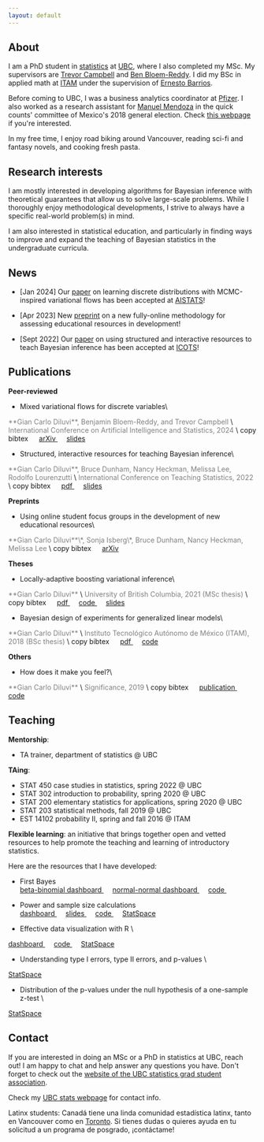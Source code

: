 ```yaml
---
layout: default
---
```


## About


I am a PhD student in [statistics](https://www.stat.ubc.ca/)
at [UBC](https://www.ubc.ca/), where I also completed my MSc.
My supervisors are [Trevor Campbell](https://trevorcampbell.me/)
and [Ben Bloem-Reddy](https://www.stat.ubc.ca/~benbr/).
I did my BSc in applied math at [ITAM](https://www.itam.mx/en)
under the supervision of
[Ernesto Barrios](https://faculty.itam.mx/facultad/102320-ernesto-juvenal-barrios-zamudio).

Before coming to UBC, I was a business analytics coordinator
at [Pfizer](https://www.pfizer.com/).
I also worked as a research assistant for
[Manuel Mendoza](https://facultad.itam.mx/en/facultad/15063-manuel-mendoza-ramirez)
in the quick counts' committee of Mexico's 2018 general election.
Check [this webpage](./quickcounts) if you're interested.

In my free time, I enjoy road biking around Vancouver,
reading sci-fi and fantasy novels,
and cooking fresh pasta.


## Research interests

I am mostly interested in developing algorithms for Bayesian inference
with theoretical guarantees that allow us to solve large-scale problems.
While I thoroughly enjoy methodological developments,
I strive to always have a specific real-world problem(s) in mind.

I am also interested in statistical education,
and particularly in finding ways to improve and expand
the teaching of Bayesian statistics in the undergraduate curricula.

## News

- [Jan 2024] Our [paper](https://arxiv.org/abs/2308.15613) 
on learning discrete distributions with MCMC-inspired 
variational flows has been accepted at [AISTATS](https://virtual.aistats.org/)!


- [Apr 2023] New [preprint](https://arxiv.org/abs/2304.00149) 
on a new fully-online methodology for assessing educational
resources in development!

- [Sept 2022] Our 
[paper](https://iase-web.org/icots/11/proceedings/pdfs/ICOTS11_309_DILUVI.pdf?1669865554) 
on using structured and interactive resources to
teach Bayesian inference has been accepted at [ICOTS](https://icots.info/11/)!


## Publications

**Peer-reviewed**

- Mixed variational flows for discrete variables\
<span style="color:grey;">
  **Gian Carlo Diluvi**, Benjamin Bloem-Reddy, and Trevor Campbell
</span>\
<span style="color:grey;">
  International Conference on Artificial Intelligence and Statistics, 2024
</span>\
 <a onclick="setClipboard('
    @inproceedings{diluvi2024madmix,title={Mixed variational flows for discrete variables},author={\{Gian Carlo\} Diluvi and Trevor Campbell and Benjamin Bloem-Reddy},booktitle={International Conference on Artificial Intelligence and Statistics},year={2024}
    }
    ')">
  <i class="fas fa-copy" style="font-size:20px"></i> copy bibtex
</a> &emsp;
<a href="https://arxiv.org/abs/2308.15613">
  <i class="fas fa-external-link-alt" style="font-size:20px"></i> arXiv
</a>  &emsp;
<a href="./docs/madmix/index.html">
  <i class="fas fa-desktop" style="font-size:20px"></i> slides
</a>

- Structured, interactive resources for teaching Bayesian inference\
<span style="color:grey;">
  **Gian Carlo Diluvi**, Bruce Dunham, Nancy Heckman, Melissa Lee,
  Rodolfo Lourenzutti
</span>\
<span style="color:grey;">
  International Conference on Teaching Statistics, 2022
</span>\
 <a onclick="setClipboard('
    @inproceedings{diluvi2022icots,
      title={Structured, interactive resources for teaching {B}ayesian inference},
      author={\{Gian Carlo\} Diluvi and Bruce Dunham and Nancy Heckman and Melissa Lee and Rodolfo Lourenzutti},
      booktitle={International Conference on Teaching Statistics},
      year={2022}
    }
    ')">
  <i class="fas fa-copy" style="font-size:20px"></i> copy bibtex
</a> &emsp;
<a href="http://iase-web.org/icots/11/proceedings/pdfs/ICOTS11_309_DILUVI.pdf?1669865554">
  <i class="fas fa-file-pdf" style="font-size:20px"></i> pdf
</a> &emsp;
<a href="https://docs.google.com/presentation/d/1fU4_ImB5fSBoSP6pKO2gT2euuq-_21L0CDanpbcJTWU/edit?usp=sharing">
  <i class="fas fa-desktop" style="font-size:20px"></i> slides
</a>


**Preprints**

- Using online student focus groups in the development of new educational resources\
<span style="color:grey;">
  **Gian Carlo Diluvi**\*, Sonja Isberg\*, Bruce Dunham, Nancy Heckman, Melissa Lee
</span>\
 <a onclick="setClipboard('
    @article{diluvi2023onlinefg,
      title={Using online student focus groups in the development of new educational resources},
      author={\{Gian Carlo\} Diluvi and Sonja Isberg and Bruce Dunham and Nancy Heckman and Melissa Lee},
      journal={arXiv:2304.00149},
      year={2023}
    }
    ')">
  <i class="fas fa-copy" style="font-size:20px"></i> copy bibtex
</a> &emsp;
<a href="https://arxiv.org/abs/2304.00149">
  <i class="fas fa-external-link-alt" style="font-size:20px"></i> arXiv
</a> 

**Theses**

- Locally-adaptive boosting variational inference\
<span style="color:grey;">
  **Gian Carlo Diluvi**
</span>\
<span style="color:grey;">
  University of British Columbia, 2021 (MSc thesis)
</span>\
 <a onclick="setClipboard('
    @mastersthesis{diluvi2021,
      title={Locally-adaptive boosting variational inference},
      school={University of British Columbia},
      author={Gian Carlo Diluvi},
      year={2021}
    }
    ')">
  <i class="fas fa-copy" style="font-size:20px"></i> copy bibtex
</a> &emsp;
<a href="http://hdl.handle.net/2429/79499">
  <i class="fas fa-file-pdf" style="font-size:20px"></i> pdf
</a> &emsp;
<a href="https://github.com/ubc-bayes/mixinf">
  <i class="fab fa-github" style="font-size:20px"></i> code
</a> &emsp;
<a href="https://docs.google.com/presentation/d/1vmuFhyEwc5MepkgixaMdP3lb3AN3ZSAm6oDvKcAMr_8/edit?usp=sharing">
  <i class="fas fa-desktop" style="font-size:20px"></i> slides
</a>


- Bayesian design of experiments for generalized linear models\
<span style="color:grey;">
  **Gian Carlo Diluvi**
</span>\
<span style="color:grey;">
  Instituto Tecnológico Autónomo de México (ITAM), 2018 (BSc thesis)
</span>\
<a onclick="setClipboard('
   @phdthesis{diluvi2018,
     title={Diseño {B}ayesiano de experimentos para modelos lineales generalizados},
     school={Instituto Tecnológico Autónomo de México},
     author={Gian Carlo Diluvi},
     year={2018}
   }
   ')">
 <i class="fas fa-copy" style="font-size:20px"></i> copy bibtex
</a> &emsp;
<a href="docs/2018_gian-carlo-diluvi_bayesian-dox-glms.pdf">
  <i class="fas fa-file-pdf" style="font-size:20px"></i> pdf
</a> &emsp;
<a href="https://github.com/GiankDiluvi/BayesianDOE_Thesis">
  <i class="fab fa-github" style="font-size:20px"></i> code
</a>


**Others**

- How does it make you feel?\
<span style="color:grey;">
  **Gian Carlo Diluvi**
</span>\
<span style="color:grey;">
  Significance, 2019
</span>\
<a onclick="setClipboard('
  @article{diluvi2019,
    author = {Gian Carlo Diluvi},
    title = {How does it make you feel?},
    journal = {Significance},
    volume = {16},
    number = {3},
    pages = {26-29},
    year = {2019}
  }
   ')">
 <i class="fas fa-copy" style="font-size:20px"></i> copy bibtex
</a> &emsp;
<a href="https://rss.onlinelibrary.wiley.com/doi/10.1111/j.1740-9713.2019.01277.x">
  <i class="fas fa-external-link-alt" style="font-size:20px"></i> publication
</a> &emsp;
<a href="https://github.com/GiankDiluvi/Sentiments_of_Sentimentality">
  <i class="fab fa-github" style="font-size:20px"></i> code
</a>


## Teaching

**Mentorship**:
- TA trainer, department of statistics @ UBC

**TAing**:
- STAT 450 case studies in statistics, spring 2022 @ UBC
- STAT 302 introduction to probability, spring 2020 @ UBC
- STAT 200 elementary statistics for applications, spring 2020 @ UBC
- STAT 203 statistical methods, fall 2019 @ UBC
- EST 14102 probability II, spring and fall 2016 @ ITAM



**Flexible learning**:
an initiative that brings together open and vetted resources to help promote
the teaching and learning of introductory statistics.

Here are the resources that I have developed:

- First Bayes \
  <a href="https://shiny-apps.stat.ubc.ca/FlexibleLearning/FirstBayes/Beta-Binomial/" >
    <i class="fas fa-chart-bar" style="font-size:20px"></i> beta-binomial dashboard
  </a> &emsp;
  <a href="https://shiny-apps.stat.ubc.ca/FlexibleLearning/FirstBayes/Normal-Normal/" >
    <i class="fas fa-chart-bar" style="font-size:20px"></i> normal-normal dashboard
  </a> &emsp;
  <a href="https://github.com/GiankDiluvi/first-bayes-r" >
    <i class="fab fa-github" style="font-size:24px"></i> code
  </a> &emsp;

- Power and sample size calculations \
  <a href="https://shiny-apps.stat.ubc.ca/FlexibleLearning/Power/" >
    <i class="fas fa-chart-bar" style="font-size:20px"></i> dashboard
  </a> &emsp;
  <a href="https://docs.google.com/presentation/d/1SbONqAg90xBF4fjRa5W73SI7Y4C5DUB0-Dg6oVTgdqc/edit?usp=sharing" >
    <i class="fas fa-desktop" style="font-size:18px"></i> slides
  </a> &emsp;
  <a href="https://github.com/GiankDiluvi/power" >
    <i class="fab fa-github" style="font-size:24px"></i> code
  </a> &emsp;
  <a href="https://statspace.elearning.ubc.ca/handle/123456789/333" >
    <i class="fas fa-landmark" style="font-size:24px"></i> StatSpace
  </a>


- Effective data visualization with R \
<a href="https://shiny-apps.stat.ubc.ca/FlexibleLearning/Effective-Data-Viz/" >
  <i class="fas fa-chart-bar" style="font-size:20px"></i> dashboard
</a> &emsp;
<a href="https://github.com/UBC-DSCI/dataviz-r" >
  <i class="fab fa-github" style="font-size:24px"></i> code
</a> &emsp;
<a href="https://statspace.elearning.ubc.ca/handle/123456789/332" >
  <i class="fas fa-landmark" style="font-size:24px"></i> StatSpace
</a>

- Understanding type I errors, type II errors, and p-values \
<a href="https://statspace.elearning.ubc.ca/handle/123456789/399" >
  <i class="fas fa-landmark" style="font-size:24px"></i> StatSpace
</a>

- Distribution of the p-values under the null hypothesis of a one-sample z-test \
<a href="https://statspace.elearning.ubc.ca/handle/123456789/400" >
  <i class="fas fa-landmark" style="font-size:24px"></i> StatSpace
</a>




## Contact

If you are interested in doing an MSc or a PhD in statistics at UBC, reach out!
I am happy to chat and help answer any questions you have.
Don't forget to check out the
[website of the UBC statistics grad student association](https://www.stat.ubc.ca/sgsa).

Check my [UBC stats webpage](https://www.stat.ubc.ca/users/gian-carlo-di-luvi)
for contact info.

Latinx students: Canadá tiene una linda comunidad estadística latinx,
tanto en Vancouver como en
[Toronto](https://www.statistics.utoronto.ca/people/directories/all-faculty/vianey-leos-barajas).
Si tienes dudas o quieres ayuda en tu solicitud a un programa de posgrado,
¡contáctame!



<!--
- [May 2022] If you're interested in pursuing statistics graduate studies at UBC,
  join me in the "Meet a PhD student" section of the
  [SSC's student conference](https://ssc.ca/en/meetings/annual/2022-annual-meeting/student-conference)
  on May 28

- [Apr 2022] I will be the graduate student representative of UBC statistics.
  Check out our website [here](https://www.stat.ubc.ca/sgsa)

- [Dec 2021] [Nikola Surjanovic](https://nikola-sur.netlify.app/),
  [Jennifer McNichol](https://jmcnichol.github.io/), and I
  will be co-chairing [WNAR](https://wnarofibs.wildapricot.org/)'s
  Q&A session with
  [Dr. Michael Jordan](https://people.eecs.berkeley.edu/~jordan/?_ga=2.246370628.1778529980.1638467099-472124516.1632348184).
  Register [here](https://www.isi-web.org/component/jevents/eventdetail/188/-/virtual-statistics-career-series-for-students?Itemid=1)


- [Aug 2021] I presented my master's thesis in the UBC Statistics seminar.
You can find the slides
[here](https://docs.google.com/presentation/d/1vmuFhyEwc5MepkgixaMdP3lb3AN3ZSAm6oDvKcAMr_8/edit?usp=sharing)
and the pdf [here](http://hdl.handle.net/2429/79499)

- [Apr 2021] I received the
[graduate TA award](https://www.stat.ubc.ca/announcing-our-three-statistics-graduate-teaching-assistant-award-winners)
 from the department of statistics and I was also nominated for a
 [Killam TA award](https://www.grad.ubc.ca/scholarships-awards-funding/killam-awards-fellowships)

- [Mar 2021] I will be staying at UBC for my PhD starting in September 2021.
I'm very happy to have received a
[four year doctoral fellowship](https://www.grad.ubc.ca/awards/four-year-doctoral-fellowship-4yf)

- [Nov 2020] I won the best master's presentation prize at the
[2020 SEC trainee research day](https://socialexposome.ubc.ca/news-events/events/aug-25-2020-trainee-research-day-2020).
The slides are
[here](https://docs.google.com/presentation/d/1NUL3BcXFptF92F6CSpS61qcplngs4R-zgNcTe3nGPqY/edit?usp=sharing)
  -->